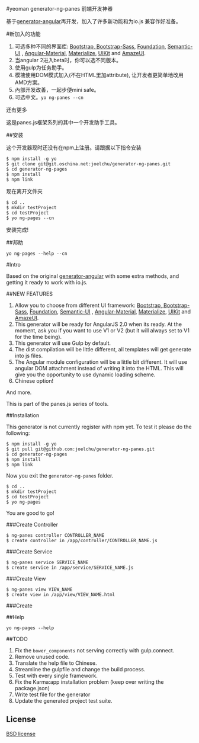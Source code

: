 #yeoman generator-ng-panes 前端开发神器

基于[generator-angular](https://github.com/yeoman/generator-angular)再开发，加入了许多新功能和为io.js 兼容作好准备。

#新加入的功能

1. 可选多种不同的界面库: [Bootstrap, Bootstrap-Sass](http://getbootstrap.com), [Foundation](http://foundation.zurb.com/), [Semantic-UI](http://semantic-ui.com/) , [Angular-Material](https://material.angularjs.org), [Materialize](), [UIKit](http://getuikit.com/) and [AmazeUI](http://materializecss.com/).
2. 当angular 2进入beta时，你可以选不同版本。
3. 使用gulp为任务助手。
4. 模塊使用DOM模式加入(不在HTML里加attribute), 让开发者更简单地改用AMD方案。
5. 內部开发改善，一起步便mini safe。
6. 可选中文。`yo ng-panes --cn`

还有更多

这是panes.js框架系列的其中一个开发助手工具。

##安装

这个开发器现时还没有在npm上注册。请跟据以下指令安装

    $ npm install -g yo
    $ git clone git@git.oschina.net:joelchu/generator-ng-panes.git
    $ cd generator-ng-pages
    $ npm install
    $ npm link

现在离开文件夾

    $ cd ..
    $ mkdir testProject
    $ cd testProject
    $ yo ng-pages --cn

安装完成!

##邦助

	yo ng-pages --help --cn

#Intro

Based on the original [generator-angular](https://github.com/yeoman/generator-angular) with some extra methods,
and getting it ready to work with io.js.

##NEW FEATURES

1. Allow you to choose from different UI framework: [Bootstrap, Bootstrap-Sass](http://getbootstrap.com), [Foundation](http://foundation.zurb.com/), [Semantic-UI](http://semantic-ui.com/) , [Angular-Material](https://material.angularjs.org), [Materialize](), [UIKit](http://getuikit.com/) and [AmazeUI](http://materializecss.com/).
2. This generator will be ready for AngularJS 2.0 when its ready. At the moment, ask you if you want to use V1 or V2 (but it will always set to V1 for the time being).
3. This generator will use Gulp by default.
4. The dist compilation will be little different, all templates will get generate into js files.
5. The Angular module configuration will be a little bit different. It will use angular DOM attachment instead of writing it into the HTML. This will give you the opportunity to use dynamic loading scheme.
6. Chinese option!

And more.

This is part of the panes.js series of tools.

##Installation

This generator is not currently register with npm yet. To test it please do the following:

    $ npm install -g yo
    $ git pull git@github.com:joelchu/generator-ng-panes.git
    $ cd generator-ng-pages
	$ npm install
	$ npm link

Now you exit the `generator-ng-panes` folder.

    $ cd ..
	$ mkdir testProject
	$ cd testProject
	$ yo ng-pages

You are good to go!

###Create Controller

    $ ng-panes controller CONTROLLER_NAME
    $ create controller in /app/controller/CONTROLLER_NAME.js

###Create Service

    $ ng-panes service SERVICE_NAME
    $ create service in /app/service/SERVICE_NAME.js

###Create View

    $ ng-panes view VIEW_NAME
    $ create view in /app/view/VIEW_NAME.html

###Create 


##Help

	yo ng-pages --help

##TODO

1. Fix the `bower_components` not serving correctly with gulp.connect.
2. Remove unused code.
3. Translate the help file to Chinese.
4. Streamline the gulpfile and change the build process.
5. Test with every single framework.
6. Fix the Karma:app installation problem (keep over writing the package.json)
7. Write test file for the generator
8. Update the generated project test suite.

## License

[BSD license](http://opensource.org/licenses/bsd-license.php)
